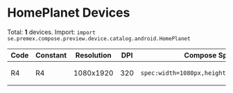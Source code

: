 # HomePlanet Devices

Total: **1** devices. Import: `import se.premex.compose.preview.device.catalog.android.HomePlanet`

| Code | Constant | Resolution | DPI | Compose Spec | Preview Usage |
|------|----------|------------|-----|-------------|---------------|
| R4 | R4 | 1080x1920 | 320 | `spec:width=1080px,height=1920px,dpi=320` | `@Preview(device = HomePlanet.R4)` |

<!-- Generated automatically. Do not edit manually. -->

